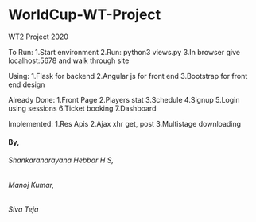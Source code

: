 # WorldCup-WT-Project
WT2 Project 2020

To Run:
  1.Start environment
  2.Run: python3 views.py
  3.In browser give localhost:5678 and walk through site

Using:
  1.Flask for backend
  2.Angular js for front end
  3.Bootstrap for front end design

Already Done:
  1.Front Page
  2.Players stat
  3.Schedule
  4.Signup
  5.Login using sessions
  6.Ticket booking
  7.Dashboard

Implemented:
  1.Res Apis
  2.Ajax xhr get, post
  3.Multistage downloading

#### By,
  ###### Shankaranarayana Hebbar H S,
  ###### Manoj Kumar,
  ###### Siva Teja 
